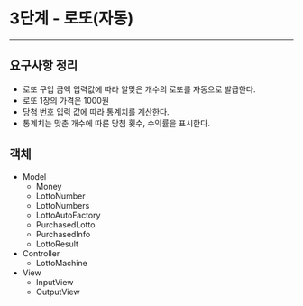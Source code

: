 # 3단계 - 로또(자동)

---

## 요구사항 정리

 - 로또 구입 금액 입력값에 따라 알맞은 개수의 로또를 자동으로 발급한다.
 - 로또 1장의 가격은 1000원
 - 당첨 번호 입력 값에 따라 통계치를 계산한다.
 - 통계치는 맞춘 개수에 따른 당첨 횟수, 수익률을 표시한다.

## 객체

 - Model
   - Money
   - LottoNumber
   - LottoNumbers
   - LottoAutoFactory
   - PurchasedLotto
   - PurchasedInfo
   - LottoResult
 - Controller
   - LottoMachine
 - View
   - InputView
   - OutputView

